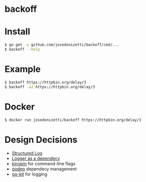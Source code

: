 # backoff

# Install

```sh
$ go get -u github.com/josedonizetti/backoff/cmd/...
$ backoff --help
```

# Example
```sh
$ backoff https://httpbin.org/delay/3
$ backoff -a2 https://httpbin.org/delay/3
```

# Docker
```sh
$ docker run josedonizetti/backoff https://httpbin.org/delay/3
```

# Design Decisions

- [Structured Log](https://peter.bourgon.org/go-best-practices-2016/#logging-and-instrumentation)
- [Logger as a dependecy](https://peter.bourgon.org/go-best-practices-2016/#top-tip-10)
- [kingpin](https://github.com/alecthomas/kingpin) for command-line flags
- [godep](https://github.com/tools/godep) dependecy management
- [go-kit](https://github.com/go-kit/kit/tree/master/log) for logging
